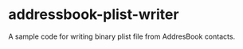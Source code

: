 # addressbook-plist-writer

A sample code for writing binary plist file from AddresBook contacts.



